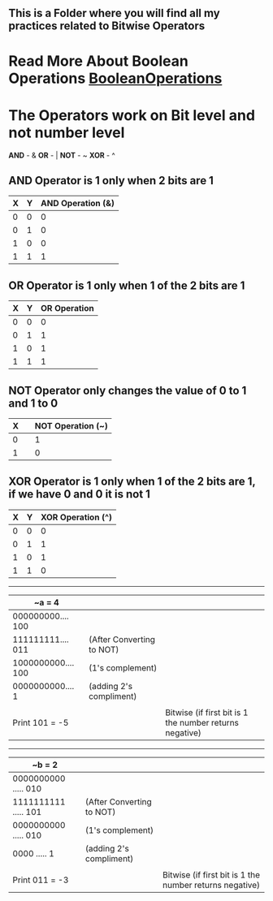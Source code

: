 ## This is a Folder where you will find all my practices related to Bitwise Operators
# Read More About **Boolean Operations** [BooleanOperations](https://cplusplus.com/doc/boolean/)



# The Operators work on Bit level and not number level

**AND**     - &
**OR**      - |
**NOT**     - ~
**XOR**     - ^

AND Operator is 1 only when 2 bits are 1
-------------------------------------------------------------------------------------
|        X        | Y                         |AND Operation  (&)                   |
|-----------------|---------------------------|-------------------------------------|
|0                |0                          |0                                    |
|0                |1                          |0                                    |
|1                |0                          |0                                    |
|1                |1                          |1                                    |

OR Operator is 1 only when 1 of the 2 bits are 1
-------------------------------------------------------------------------------------
|        X        | Y                         |OR Operation                         |
|-----------------|---------------------------|-------------------------------------|
|0                |0                          |0                                    |
|0                |1                          |1                                    |
|1                |0                          |1                                    |
|1                |1                          |1                                    |



NOT Operator only changes the value of 0 to 1 and 1 to 0
------------------------------------------------------------------------------------
|        X        |                          |NOT Operation (~)                    |
|-----------------|--------------------------|-------------------------------------|
|0                |                          |1                                    |
|1                |                          |0                                    |


XOR Operator is 1 only when 1 of the 2 bits are 1, if we have 0 and 0  it is not 1
-------------------------------------------------------------------------------------
|        X        | Y                         |XOR Operation (^)                    |
|-----------------|---------------------------|-------------------------------------|
|0                |0                          |0                                    |
|0                |1                          |1                                    |
|1                |0                          |1                                    |
|1                |1                          |0                                    |

-----------------------------------------------------------------------------------------
|     ~a = 4           |                           |                                     |
|----------------------|---------------------------|-------------------------------------|
| 000000000....  100    |                           |                                     |
| 111111111....  011    | (After Converting to NOT) |                                     |
| 1000000000.... 100    | (1's complement)          |                                     |
| 0000000000....   1    | (adding 2's compliment)   |                                     |
|                       |                           |                                     |
|Print       101 = -5   |        | Bitwise (if first bit is 1 the number returns negative)|


-----------------------------------------------------------------------------------------
|     ~b = 2           |                           |                                     |
|----------------------|---------------------------|-------------------------------------|
| 0000000000 ..... 010 |                           |                                     |
| 1111111111 ..... 101 | (After Converting to NOT) |                                     |
| 0000000000 ..... 010 | (1's complement)          |                                     |
| 0000       .....   1 | (adding 2's compliment)   |                                     |
|                      |                           |                                     |
|Print        011 = -3 |        | Bitwise (if first bit is 1 the number returns negative)|
                  





